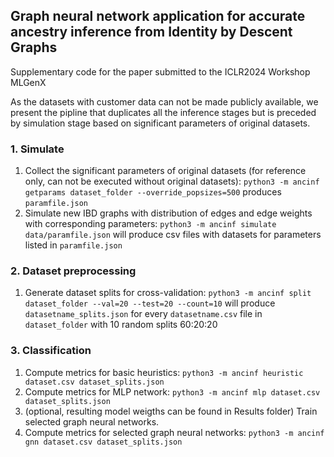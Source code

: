 ## Graph neural network application for accurate ancestry inference from Identity by Descent Graphs

Supplementary code for the paper submitted to the ICLR2024 Workshop MLGenX

As the datasets with customer data can not be made publicly available, we present the pipline that duplicates all the inference stages but is preceded by simulation stage based on significant parameters of original datasets.

### 1. Simulate 
1. Collect the significant parameters of original datasets (for reference only, can not be executed without original datasets): `python3 -m ancinf getparams dataset_folder --override_popsizes=500` produces `paramfile.json`
2.  Simulate new IBD graphs with distribution of edges and edge weights with corresponding parameters: `python3 -m ancinf simulate data/paramfile.json` will produce csv files with datasets for parameters listed in `paramfile.json`

### 2. Dataset preprocessing
1. Generate dataset splits for cross-validation: `python3 -m ancinf split dataset_folder --val=20 --test=20 --count=10` will produce `datasetname_splits.json` for every `datasetname.csv` file in `dataset_folder` with 10 random splits 60:20:20

### 3. Classification 
1. Compute metrics for basic heuristics: `python3 -m ancinf heuristic dataset.csv dataset_splits.json`
2. Compute metrics for MLP network: `python3 -m ancinf mlp dataset.csv dataset_splits.json`
3. (optional, resulting model weigths can be found in Results folder) Train selected graph neural networks.
4. Compute metrics for selected graph neural networks: `python3 -m ancinf gnn dataset.csv dataset_splits.json`
